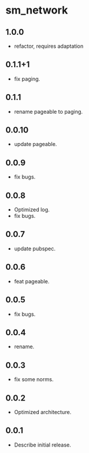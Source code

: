 # sm_network

## 1.0.0

* refactor, requires adaptation

## 0.1.1+1

* fix paging.

## 0.1.1

* rename pageable to paging.

## 0.0.10

* update pageable.

## 0.0.9

* fix bugs.

## 0.0.8

* Optimized log.
* fix bugs.

## 0.0.7

* update pubspec.

## 0.0.6

* feat pageable.

## 0.0.5

* fix bugs.

## 0.0.4

* rename.

## 0.0.3

* fix some norms.

## 0.0.2

* Optimized architecture.

## 0.0.1

* Describe initial release.
